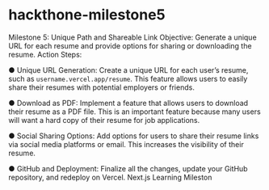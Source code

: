 # hackthone-milestone5

Milestone 5: Unique Path and Shareable Link
Objective: Generate a unique URL for each resume and provide options for sharing
or downloading the resume.
Action Steps:

● Unique URL Generation: Create a unique URL for each user’s resume, such as
`username.vercel.app/resume`. This feature allows users to easily share their
resumes with potential employers or friends.

● Download as PDF: Implement a feature that allows users to download their
resume as a PDF file. This is an important feature because many users will want
a hard copy of their resume for job applications.

● Social Sharing Options: Add options for users to share their resume links via
social media platforms or email. This increases the visibility of their resume.

● GitHub and Deployment: Finalize all the changes, update your GitHub
repository, and redeploy on Vercel.
Next.js Learning Mileston
